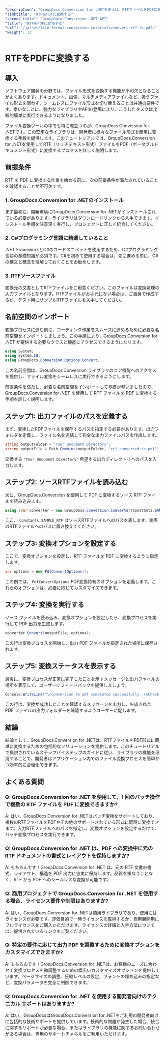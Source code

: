 ```yaml
---
"description": "GroupDocs.Conversion for .NETを使えば、RTFファイルをPDFに簡単に変換できます。ステップバイステップの導入手順に従い、ファイル変換のパワーを最大限発揮しましょう。"
"linktitle": "RTFをPDFに変換する"
"second_title": "GroupDocs.Conversion .NET API"
"title": "RTFをPDFに変換する"
"url": "/ja/net/file-format-conversion-tutorials/convert-rtf-to-pdf/"
"weight": 13
---
```


# RTFをPDFに変換する

## 導入

ソフトウェア開発の分野では、ファイル形式を変換する機能が不可欠となることがよくあります。ドキュメント、画像、マルチメディアファイルなど、扱うファイル形式を問わず、シームレスにファイル形式を切り替えることは共通の要件です。幸いなことに、強力なライブラリやAPIの登場により、こうしたタスクは比較的簡単に実行できるようになりました。

ファイル変換ツールの中でも特に際立つのが、GroupDocs.Conversion for .NETです。この堅牢なライブラリは、開発者に様々なファイル形式を簡単に変換する手段を提供します。このチュートリアルでは、GroupDocs.Conversion for .NETを使用してRTF（リッチテキスト形式）ファイルをPDF（ポータブルドキュメント形式）に変換するプロセスを詳しく説明します。

## 前提条件

RTF を PDF に変換する作業を始める前に、次の前提条件が満たされていることを確認することが不可欠です。

### 1. GroupDocs.Conversion for .NETのインストール

まず最初に、開発環境にGroupDocs.Conversion for .NETがインストールされている必要があります。ライブラリはダウンロードリンクから入手できます。インストール手順を注意深く実行し、プロジェクトに正しく統合してください。

### 2. C#プログラミング言語に精通していること

.NET FrameworkとC#のコードスニペットを使用するため、C#プログラミング言語の基礎知識が必須です。C#を初めて使用する場合は、先に進める前に、C#の構文と概念を理解しておくことをお勧めします。

### 3. RTFソースファイル

変換元の文書としてRTFファイルをご用意ください。このファイルは変換処理の入力ファイルとなります。RTFファイルがお手元にない場合は、ご自身で作成するか、テスト用にサンプルRTFファイルを入手してください。

## 名前空間のインポート

変換プロセスに進む前に、コーディング作業をスムーズに進めるために必要な名前空間をインポートしましょう。この手順により、GroupDocs.Conversion for .NET が提供する必要なクラスと機能にアクセスできるようになります。

```csharp
using System;
using System.IO;
using GroupDocs.Conversion.Options.Convert;
```

この名前空間は、GroupDocs.Conversion ライブラリのコア機能へのアクセスを提供し、ファイル変換をシームレスに実行できるようにします。

前提条件を満たし、必要な名前空間をインポートして基礎が整いましたので、GroupDocs.Conversion for .NET を使用して RTF ファイルを PDF に変換する手順を詳しく説明します。

## ステップ1: 出力ファイルのパスを定義する

まず、変換したPDFファイルを保存するパスを指定する必要があります。出力フォルダを定義し、ファイル名を連結して完全な出力ファイルパスを作成します。

```csharp
string outputFolder = "Your Document Directory";
string outputFile = Path.Combine(outputFolder, "rtf-converted-to.pdf");
```

交換する `"Your Document Directory"` 希望する出力ディレクトリへのパスを入力します。

## ステップ2: ソースRTFファイルを読み込む

次に、GroupDocs.Conversion を使用して PDF に変換するソース RTF ファイルを読み込みます。

```csharp
using (var converter = new GroupDocs.Conversion.Converter(Constants.SAMPLE_RTF))
```

ここ、 `Constants.SAMPLE_RTF` はソースRTFファイルへのパスを表します。実際のRTFファイルへのパスに置き換えてください。

## ステップ3: 変換オプションを設定する

ここで、変換オプションを設定し、RTF ファイルを PDF に変換するように指定します。

```csharp
var options = new PdfConvertOptions();
```

この例では、 `PdfConvertOptions` PDF変換特有のオプションを定義します。これらのオプションは、必要に応じてカスタマイズできます。

## ステップ4: 変換を実行する

ソース ファイルを読み込み、変換オプションを設定したら、変換プロセスを実行して PDF 出力を生成します。

```csharp
converter.Convert(outputFile, options);
```

この行は変換プロセスを開始し、出力 PDF ファイルが指定された場所に保存されます。

## ステップ5: 変換ステータスを表示する

最後に、変換プロセスが正常に完了したことを示すメッセージと出力ファイルの場所を表示して、ユーザーにフィードバックを提供しましょう。

```csharp
Console.WriteLine("\nConversion to pdf completed successfully. \nCheck output in {0}", outputFolder);
```

この行は、変換が成功したことを確認するメッセージを出力し、生成された PDF ファイルの出力フォルダーを確認するようユーザーに促します。

## 結論

結論として、GroupDocs.Conversion for .NETは、RTFファイルをPDF形式に簡単に変換するための包括的なソリューションを提供します。このチュートリアルで概説されているステップバイステップのガイドに従い、ライブラリの機能を活用することで、開発者はアプリケーション内でのファイル変換プロセスを簡単かつ効率的に合理化できます。

## よくある質問

### Q: GroupDocs.Conversion for .NET を使用して、1 回のバッチ操作で複数の RTF ファイルを PDF に変換できますか?

A: はい、GroupDocs.Conversion for .NETはバッチ変換をサポートしており、複数のRTFファイルをPDFやその他のサポートされている形式に同時に変換できます。入力RTFファイルへのパスを指定し、変換オプションを設定するだけで、バッチ変換プロセスを実行できます。

### Q: GroupDocs.Conversion for .NET は、PDF への変換中に元の RTF ドキュメントの書式とレイアウトを保持しますか?

A: もちろんです！GroupDocs.Conversion for .NET は、元の RTF 文書の書式、レイアウト、構造を PDF 出力に忠実に保持します。品質を損なうことなく、RTF から PDF へのシームレスな変換が可能です。

### Q: 商用プロジェクトで GroupDocs.Conversion for .NET を使用する場合、ライセンス要件や制限はありますか?

A: はい、GroupDocs.Conversion for .NETは商用ライブラリであり、使用にはライセンスが必要です。評価目的で一時ライセンスを取得するか、商用展開用にフルライセンスをご購入いただけます。ライセンスの詳細と入手方法については、提供されているリンクをご覧ください。

### Q: 特定の要件に応じて出力 PDF を調整するために変換オプションをカスタマイズできますか?

A: もちろんです！GroupDocs.Conversion for .NETは、お客様のニーズに合わせて変換プロセスを微調整するための幅広いカスタマイズオプションを提供しています。ページサイズの調整、圧縮レベルの設定、フォントの埋め込みの指定など、変換パラメータを完全に制御できます。

### Q: GroupDocs.Conversion for .NET を使用する開発者向けのテクニカル サポートはありますか?

A: はい、GroupDocsはGroupDocs.Conversion for .NETをご利用の開発者向けに包括的な技術サポートを提供しています。技術的な問題が発生した場合、統合に関するサポートが必要な場合、またはライブラリの機能に関するお問い合わせがある場合は、専用のサポートチャネルをご利用いただけます。